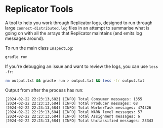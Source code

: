 # Replicator Tools

A tool to help you work through Replicator logs, designed to run through large `connect-distributed.log` files in an attempt to summarise what is going on with all the arrays that Replicator maintains (and emits log messages around).

To run the main class `InspectLog`:

```bash
gradle run
```

If you're debugging an issue and want to review the logs, you can use `less -fr`:

```bash
rm output.txt && gradle run > output.txt && less -fr output.txt
```

Output from after the process has run:

```log
[2024-02-22 22:23:13,682] [INFO] Total Consumer messages: 1355
[2024-02-22 22:23:13,684] [INFO] Total Producer messages: 68
[2024-02-22 22:23:13,684] [INFO] Total WorkerTask messages: 474326
[2024-02-22 22:23:13,684] [INFO] Total WARN level messages: 57
[2024-02-22 22:23:13,684] [INFO] Total Assignment messages: 6
[2024-02-22 22:23:13,684] [INFO] Total Unclassified messages: 23343
```
